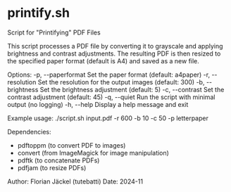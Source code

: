 # printify.sh

Script for "Printifying" PDF Files

This script processes a PDF file by converting it to grayscale
and applying brightness and contrast adjustments. The resulting
PDF is then resized to the specified paper format (default is A4)
and saved as a new file.

Options:
 -p, --paperformat  Set the paper format (default: a4paper)
 -r, --resolution   Set the resolution for the output images (default: 300)
 -b, --brightness   Set the brightness adjustment (default: 5)
 -c, --contrast     Set the contrast adjustment (default: 45)
 -q, --quiet        Run the script with minimal output (no logging)
 -h, --help         Display a help message and exit

Example usage:
./script.sh input.pdf -r 600 -b 10 -c 50 -p letterpaper

Dependencies:

- pdftoppm (to convert PDF to images)
- convert (from ImageMagick for image manipulation)
- pdftk (to concatenate PDFs)
- pdfjam (to resize PDFs)

Author: Florian Jäckel (tutebatti)
Date: 2024-11
